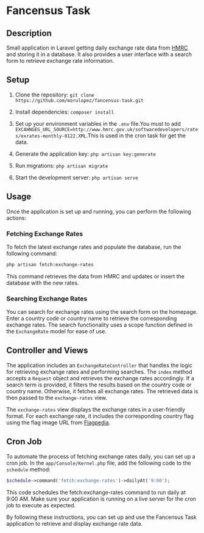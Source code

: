 # Fancensus Task

## Description
Small application in Laravel getting daily exchange rate data from [HMRC](http://www.hmrc.gov.uk/softwaredevelopers/rates/exrates-monthly-0122.XML) and storing it in a database. It also provides a user interface with a search form to retrieve exchange rate information.

## Setup
1. Clone the repository: `git clone https://github.com/morulopez/fancensus-task.git`
2. Install dependencies: `composer install`
3. Set up your environment variables in the `.env` file.You must to add `EXCAHNGES_URL_SOURCE=http://www.hmrc.gov.uk/softwaredevelopers/rates/exrates-monthly-0122.XML`.This is used in the cron task for get the data.

4. Generate the application key: `php artisan key:generate`
5. Run migrations: `php artisan migrate`
6. Start the development server: `php artisan serve`

## Usage
Once the application is set up and running, you can perform the following actions:

### Fetching Exchange Rates
To fetch the latest exchange rates and populate the database, run the following command:
```bash
php artisan fetch:exchange-rates
```
This command retrieves the data from HMRC and updates or insert the database with the new rates.

### Searching Exchange Rates
You can search for exchange rates using the search form on the homepage. Enter a country code or country name to retrieve the corresponding exchange rates. The search functionality uses a scope function defined in the `ExchangeRate` model for ease of use.

## Controller and Views
The application includes an `ExchangeRateController` that handles the logic for retrieving exchange rates and performing searches. The `index` method accepts a `Request` object and retrieves the exchange rates accordingly. If a search term is provided, it filters the results based on the country code or country name. Otherwise, it fetches all exchange rates. The retrieved data is then passed to the `exchange-rates` view.

The `exchange-rates` view displays the exchange rates in a user-friendly format. For each exchange rate, it includes the corresponding country flag using the flag image URL from [Flagpedia](https://flagpedia.net).

## Cron Job
To automate the process of fetching exchange rates daily, you can set up a cron job. In the `app/Console/Kernel.php` file, add the following code to the `schedule` method:
```php
$schedule->command('fetch:exchange-rates')->dailyAt('9:00');
```
This code schedules the fetch:exchange-rates command to run daily at 9:00 AM. Make sure your application is running on a live server for the cron job to execute as expected.

By following these instructions, you can set up and use the Fancensus Task application to retrieve and display exchange rate data.